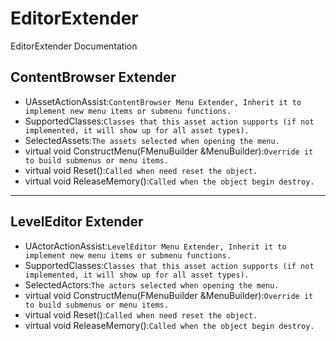 # EditorExtender
EditorExtender Documentation

## ContentBrowser Extender  

* UAssetActionAssist:`ContentBrowser Menu Extender, Inherit it to implement new menu items or submenu functions.`
* SupportedClasses:`Classes that this asset action supports (if not implemented, it will show up for all asset types).`
* SelectedAssets:`The assets selected when opening the menu.`
* virtual void ConstructMenu(FMenuBuilder &MenuBuilder):`Override it to build submenus or menu items.`   
* virtual void Reset():`Called when need reset the object.`  
* virtual void ReleaseMemory():`Called when the object begin destroy.`   
----
## LevelEditor Extender

* UActorActionAssist:`LevelEditor Menu Extender, Inherit it to implement new menu items or submenu functions.` 
* SupportedClasses:`Classes that this asset action supports (if not implemented, it will show up for all asset types).` 
* SelectedActors:`The actors selected when opening the menu.` 
* virtual void ConstructMenu(FMenuBuilder &MenuBuilder):`Override it to build submenus or menu items.` 
* virtual void Reset():`Called when need reset the object.`
* virtual void ReleaseMemory():`Called when the object begin destroy.` 
